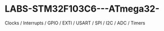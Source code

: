 # LABS-STM32F103C6---ATmega32-
Clocks / Interrupts / GPIO / EXTI / USART / SPI / I2C / ADC / Timers
